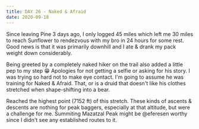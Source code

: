 ```yaml
---
title: DAY 26 - Naked & Afraid
date: 2020-09-18
---
```


Since leaving Pine 3 days ago, I only logged 45 miles which left me 30 miles to reach Sunflower to rendezvous with my bro in 24 hours for some rest. Good news is that it was primarily downhill and I ate & drank my pack weight down considerably.

Being greeted by a completely naked hiker on the trail also added a little pep to my step 😁 Apologies for not getting a selfie or asking for his story. I was trying so hard not to make eye contact. I'm going to assume he was training for Naked & Afraid. That, or is a druid that doesn't like his clothes stretched when shape-shifting into a bear.

Reached the highest point (7152 ft) of this stretch. These kinds of ascents & descents are nothing for peak baggers, especially at that altitude, but were a challenge for me. Summiting Mazatzal Peak might be @eferesen
worthy since I didn't see any established routes to it.
